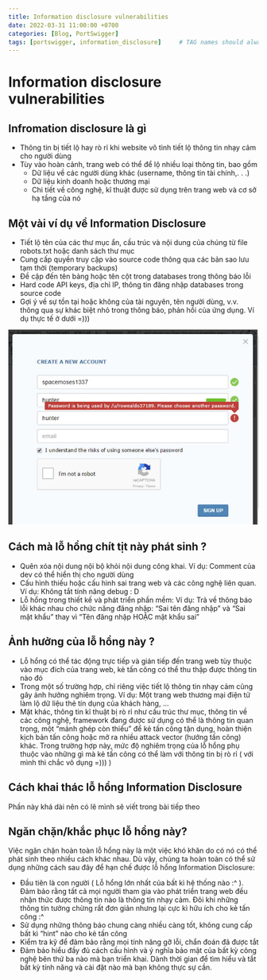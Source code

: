 ```yaml
---
title: Information disclosure vulnerabilities
date: 2022-03-31 11:00:00 +0700
categories: [Blog, PortSwigger]
tags: [portswigger, information_disclosure]     # TAG names should always be lowercase
---
```


# Information disclosure vulnerabilities

## Infromation disclosure là gì

- Thông tin bị tiết lộ hay rò rỉ khi website vô tình tiết lộ thông tin nhạy cảm cho người dùng
- Tùy vào hoàn cảnh, trang web có thể để lộ nhiều loại thông tin, bao gồm
    - Dữ liệu về các người dùng khác (username, thông tin tài chính,. . .)
    - Dữ liệu kinh doanh hoặc thương mại
    - Chi tiết về công nghệ, kĩ thuật được sử dụng trên trang web và cơ sở hạ tầng của nó

## Một vài ví dụ về Information Disclosure

- Tiết lộ tên của các thư mục ẩn, cấu trúc và nội dung của chúng từ file robots.txt hoặc danh sách thư mục
- Cung cấp quyền truy cập vào source code thông qua các bản sao lưu tạm thời (temporary backups)
- Đề cập đến tên bảng hoặc tên cột trong databases trong thông báo lỗi
- Hard code API keys, địa chỉ IP, thông tin đăng nhập databases trong source code
- Gợi ý về sự tồn tại hoặc không của tài nguyên, tên người dùng, v.v. thông qua sự khác biệt nhỏ trong thông báo, phản hồi của ứng dụng. Ví dụ thực tế ở dưới =)))

![Untitled](/assets/img/In4Disclosure/Untitled.png)

## Cách mà lỗ hổng chít tịt này phát sinh ?

- Quên xóa nội dung nội bộ khỏi nội dung công khai. Ví dụ: Comment của dev có thể hiển thị cho người dùng
- Cấu hình thiếu hoặc cấu hình sai trang web và các công nghệ liên quan. Ví dụ: Không tắt tính năng debug : D
- Lỗ hổng trong thiết kế và phát triển phần mềm: Ví dụ: Trả về thông báo lỗi khác nhau cho chức năng đăng nhập: “Sai tên đăng nhập” và “Sai mật khẩu” thay vì “Tên đăng nhập HOẶC mật khẩu sai”

## Ảnh hưởng của lỗ hổng này ?

- Lỗ hổng có thể tác động trực tiếp và gián tiếp đến trang web tùy thuộc vào mục đích của trang web, kẻ tấn công có thể thu thập được thông tin nào đó
- Trong một số trường hợp, chỉ riêng việc tiết lộ thông tin nhạy cảm cũng gây ảnh hưởng nghiêm trọng. Ví dụ: Một trang web thương mại điện tử làm lộ dữ liệu thẻ tín dụng của khách hàng, ...
- Mặt khác, thông tin kĩ thuật bị rò rỉ như cấu trúc thư mục, thông tin về các công nghệ, framework đang được sử dụng có thể là thông tin quan trọng, một “mảnh ghép còn thiếu” để kẻ tấn công tận dụng, hoàn thiện kịch bản tấn công hoặc mở ra nhiều attack vector (hướng tấn công) khác. Trong trường hợp này, mức độ nghiêm trọng của lỗ hổng phụ thuộc vào những gì mà kẻ tấn công có thể làm với thông tin bị rò rỉ ( với mình thì chắc vô dụng =))) )

## Cách khai thác lỗ hổng Information Disclosure

Phần này khá dài nên có lẽ mình sẽ viết trong bài tiếp theo

## Ngăn chặn/khắc phục lỗ hổng này?

Việc ngăn chặn hoàn toàn lỗ hổng này là một việc khó khăn do có nó có thể phát sinh theo nhiều cách khác nhau. Dù vậy, chúng ta hoàn toàn có thể sử dụng những cách sau đây để hạn chế được lỗ hổng Information Disclosure:

- Đầu tiên là con người ( Lỗ hổng lớn nhất của bất kì hệ thống nào :^ ). Đảm bảo rằng tất cả mọi người tham gia vào phát triển trang web đều nhận thức được thông tin nào là thông tin nhạy cảm. Đôi khi những thông tin tưởng chừng rất đơn giản nhưng lại cực kì hữu ích cho kẻ tấn công :^
- Sử dụng những thông báo chung càng nhiều càng tốt, không cung cấp bất kì “hint” nào cho kẻ tấn công
- Kiểm tra kỹ để đảm bảo rằng mọi tính năng gỡ lỗi, chẩn đoán đã được tắt
- Đảm bảo  hiểu đầy đủ cách cấu hình và ý nghĩa bảo mật của bất kỳ công nghệ bên thứ ba nào mà bạn triển khai. Dành thời gian để tìm hiểu và tắt bất kỳ tính năng và cài đặt nào mà bạn không thực sự cần.
